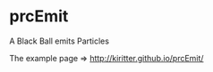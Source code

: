 prcEmit
=======

A Black Ball emits Particles

The example page => http://kiritter.github.io/prcEmit/
